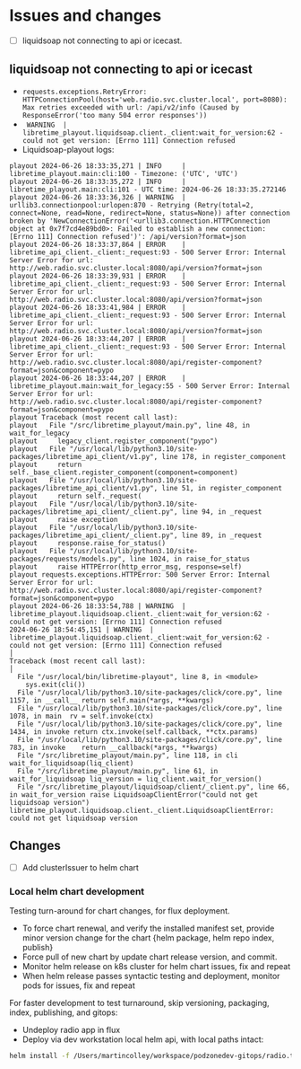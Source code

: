 # Issues and changes

- [ ] liquidsoap not connecting to api or icecast.

## liquidsoap not connecting to api or icecast

- `requests.exceptions.RetryError: HTTPConnectionPool(host='web.radio.svc.cluster.local', port=8080): Max retries exceeded with url: /api/v2/info (Caused by ResponseError('too many 504 error responses'))`
- ` WARNING  | libretime_playout.liquidsoap.client._client:wait_for_version:62 - could not get version: [Errno 111] Connection refused`
- Liquidsoap-playout logs:

```text
playout 2024-06-26 18:33:35,271 | INFO     | libretime_playout.main:cli:100 - Timezone: ('UTC', 'UTC')
playout 2024-06-26 18:33:35,272 | INFO     | libretime_playout.main:cli:101 - UTC time: 2024-06-26 18:33:35.272146
playout 2024-06-26 18:33:36,326 | WARNING  | urllib3.connectionpool:urlopen:870 - Retrying (Retry(total=2, connect=None, read=None, redirect=None, status=None)) after connection broken by 'NewConnectionError('<urllib3.connection.HTTPConnection object at 0x7f7cd4e89bd0>: Failed to establish a new connection: [Errno 111] Connection refused')': /api/version?format=json
playout 2024-06-26 18:33:37,864 | ERROR    | libretime_api_client._client:_request:93 - 500 Server Error: Internal Server Error for url: http://web.radio.svc.cluster.local:8080/api/version?format=json
playout 2024-06-26 18:33:39,931 | ERROR    | libretime_api_client._client:_request:93 - 500 Server Error: Internal Server Error for url: http://web.radio.svc.cluster.local:8080/api/version?format=json
playout 2024-06-26 18:33:41,984 | ERROR    | libretime_api_client._client:_request:93 - 500 Server Error: Internal Server Error for url: http://web.radio.svc.cluster.local:8080/api/version?format=json
playout 2024-06-26 18:33:44,207 | ERROR    | libretime_api_client._client:_request:93 - 500 Server Error: Internal Server Error for url: http://web.radio.svc.cluster.local:8080/api/register-component?format=json&component=pypo
playout 2024-06-26 18:33:44,207 | ERROR    | libretime_playout.main:wait_for_legacy:55 - 500 Server Error: Internal Server Error for url: http://web.radio.svc.cluster.local:8080/api/register-component?format=json&component=pypo
playout Traceback (most recent call last):
playout   File "/src/libretime_playout/main.py", line 48, in wait_for_legacy
playout     legacy_client.register_component("pypo")
playout   File "/usr/local/lib/python3.10/site-packages/libretime_api_client/v1.py", line 178, in register_component
playout     return self._base_client.register_component(component=component)
playout   File "/usr/local/lib/python3.10/site-packages/libretime_api_client/v1.py", line 51, in register_component
playout     return self._request(
playout   File "/usr/local/lib/python3.10/site-packages/libretime_api_client/_client.py", line 94, in _request
playout     raise exception
playout   File "/usr/local/lib/python3.10/site-packages/libretime_api_client/_client.py", line 89, in _request
playout     response.raise_for_status()
playout   File "/usr/local/lib/python3.10/site-packages/requests/models.py", line 1024, in raise_for_status
playout     raise HTTPError(http_error_msg, response=self)
playout requests.exceptions.HTTPError: 500 Server Error: Internal Server Error for url: http://web.radio.svc.cluster.local:8080/api/register-component?format=json&component=pypo
playout 2024-06-26 18:33:54,788 | WARNING  | libretime_playout.liquidsoap.client._client:wait_for_version:62 - could not get version: [Errno 111] Connection refused
2024-06-26 18:54:45,151 | WARNING  | libretime_playout.liquidsoap.client._client:wait_for_version:62 - could not get version: [Errno 111] Connection refused                                                                │
Traceback (most recent call last):                                                                                                                                                                                          │
  File "/usr/local/bin/libretime-playout", line 8, in <module>                            
    sys.exit(cli())                                                                       
  File "/usr/local/lib/python3.10/site-packages/click/core.py", line 1157, in __call__ return self.main(*args, **kwargs)                                                     
  File "/usr/local/lib/python3.10/site-packages/click/core.py", line 1078, in main  rv = self.invoke(ctx)                                                                 
  File "/usr/local/lib/python3.10/site-packages/click/core.py", line 1434, in invoke return ctx.invoke(self.callback, **ctx.params)                                        
  File "/usr/local/lib/python3.10/site-packages/click/core.py", line 783, in invoke    return __callback(*args, **kwargs)                                                    
  File "/src/libretime_playout/main.py", line 118, in cli wait_for_liquidsoap(liq_client)                                                       
  File "/src/libretime_playout/main.py", line 61, in wait_for_liquidsoap liq_version = liq_client.wait_for_version()                                           
  File "/src/libretime_playout/liquidsoap/client/_client.py", line 66, in wait_for_version raise LiquidsoapClientError("could not get liquidsoap version")                       
libretime_playout.liquidsoap.client._client.LiquidsoapClientError: could not get liquidsoap version  
```

## Changes

- [ ] Add clusterIssuer to helm chart

### Local helm chart development

Testing turn-around for chart changes, for flux deployment.

- To force chart renewal, and verify the installed manifest set, provide minor version change for the chart {helm package, helm repo index, publish}
- Force pull of new chart by update chart release version, and commit.
- Monitor helm release on k8s cluster for helm chart issues, fix and repeat
- When helm release passes syntactic testing and deployment, monitor pods for issues, fix and repeat

For faster development to test turnaround, skip versioning, packaging, index, publishing, and gitops:

- Undeploy radio app in flux
- Deploy via dev workstation local helm api, with local paths intact:

```bash
helm install -f /Users/martincolley/workspace/podzonedev-gitops/radio.thruhere.net/radio-values.yaml --namespace radio myradio /Users/martincolley/workspace/libretime-helm/charts/libretime
```